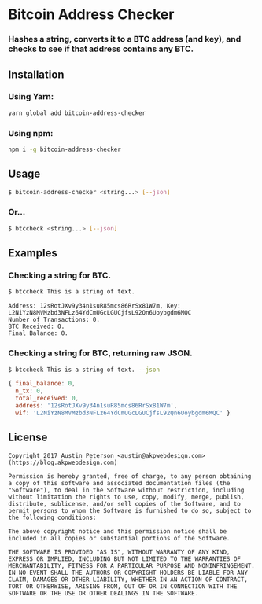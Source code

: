 # Bitcoin Address Checker

### Hashes a string, converts it to a BTC address (and key), and checks to see if that address contains any BTC.

## Installation
### Using Yarn:
```bash
yarn global add bitcoin-address-checker
```

### Using npm:
```bash
npm i -g bitcoin-address-checker
```

## Usage
```bash
$ bitcoin-address-checker <string...> [--json]
```

### Or...
```bash
$ btccheck <string...> [--json]
```

## Examples
### Checking a string for BTC.
```bash
$ btccheck This is a string of text.
```

```
Address: 12sRotJXv9y34n1suR85mcs86RrSx81W7m, Key: L2NiYzN8MVMzbd3NFLz64YdCmUGcLGUCjfsL92Qn6Uoybgdm6MQC  
Number of Transactions: 0.  
BTC Received: 0.  
Final Balance: 0.  
```

### Checking a string for BTC, returning raw JSON.
```bash
$ btccheck This is a string of text. --json
```
  
```javascript
{ final_balance: 0,  
  n_tx: 0,  
  total_received: 0,  
  address: '12sRotJXv9y34n1suR85mcs86RrSx81W7m',  
  wif: 'L2NiYzN8MVMzbd3NFLz64YdCmUGcLGUCjfsL92Qn6Uoybgdm6MQC' }  
```

## License
```
Copyright 2017 Austin Peterson <austin@akpwebdesign.com> (https://blog.akpwebdesign.com)

Permission is hereby granted, free of charge, to any person obtaining a copy of this software and associated documentation files (the "Software"), to deal in the Software without restriction, including without limitation the rights to use, copy, modify, merge, publish, distribute, sublicense, and/or sell copies of the Software, and to permit persons to whom the Software is furnished to do so, subject to the following conditions:

The above copyright notice and this permission notice shall be included in all copies or substantial portions of the Software.

THE SOFTWARE IS PROVIDED "AS IS", WITHOUT WARRANTY OF ANY KIND, EXPRESS OR IMPLIED, INCLUDING BUT NOT LIMITED TO THE WARRANTIES OF MERCHANTABILITY, FITNESS FOR A PARTICULAR PURPOSE AND NONINFRINGEMENT. IN NO EVENT SHALL THE AUTHORS OR COPYRIGHT HOLDERS BE LIABLE FOR ANY CLAIM, DAMAGES OR OTHER LIABILITY, WHETHER IN AN ACTION OF CONTRACT, TORT OR OTHERWISE, ARISING FROM, OUT OF OR IN CONNECTION WITH THE SOFTWARE OR THE USE OR OTHER DEALINGS IN THE SOFTWARE.
```